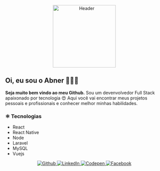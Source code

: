 <p align="center">
  <img src="https://fontmeme.com/permalink/200729/15343bfdab9adb669cf74c8e190227ed.png" width="200" alt="Header"/>
</p>

## Oi, eu sou o Abner 👨🏽‍💻

**Seja muito bem vindo ao meu Github.**
Sou um devenvolvedor Full Stack apaixonado por tecnologia 😍
Aqui você vai encontrar meus projetos pessoais e profissionais e conhecer melhor minhas habilidades.

### ⚛️ Tecnologias

- React
- React Native
- Node
- Laravel
- MySQL
- Vuejs


<p align="center">
  <a href="https://github.com/AbnerPS" target="__blank">
    <img src="https://img.shields.io/badge/-Github-24292E?style=flat-square&labelColor=24292E&logo=github&logoColor=white" alt="Github" />
  </a>

  <a href="https://www.linkedin.com/in/abner-pereira-silva-8715a326/" target="__blank">
    <img src="https://img.shields.io/badge/-LinkedIn-blue?style=flat-square&logo=Linkedin&logoColor=white" alt="LinkedIn" />
  </a>

  <a href="https://codepen.io/Abner_Silva" target="__blank">
    <img src="https://img.shields.io/badge/-Codepen-0ead69?style=flat-square&labelColor=0ead69&logo=codepen&logoColor=white" alt="Codepen" />
  </a>

  <a href="https://www.facebook.com/AbnerGuthiwill/" target="__blank">
    <img src="https://img.shields.io/badge/-Facebook-d7263d?style=flat-square&labelColor=d7263d&logo=facebook&logoColor=white" alt="Facebook" />
  </a>
</p>
